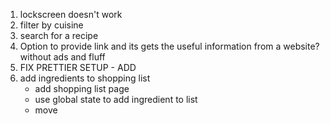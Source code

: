 1. lockscreen doesn't work
2. filter by cuisine
3. search for a recipe
4. Option to provide link and its gets the useful information from a website? without ads and fluff
5. FIX PRETTIER SETUP - ADD
6. add ingredients to shopping list
    - add shopping list page
    - use global state to add ingredient to list
    - move 
